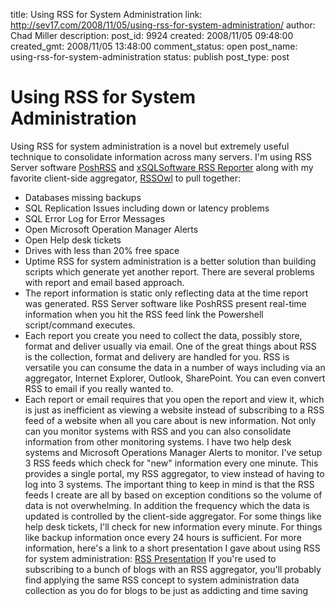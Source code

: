 title: Using RSS for System Administration
link: http://sev17.com/2008/11/05/using-rss-for-system-administration/
author: Chad Miller
description: 
post_id: 9924
created: 2008/11/05 09:48:00
created_gmt: 2008/11/05 13:48:00
comment_status: open
post_name: using-rss-for-system-administration
status: publish
post_type: post

# Using RSS for System Administration

Using RSS for system administration is a novel but extremely useful technique to consolidate information across many servers. I'm using RSS Server software [PoshRSS](http://www.codeplex.com/PoshRSS) and [xSQLSoftware RSS Reporter](http://www.xsqlsoftware.com/Product/Sql_Server_Rss_Reporter.aspx) along with my favorite client-side aggregator, [RSSOwl](http://www.rssowl.org) to pull together: 

  * Databases missing backups
  * SQL Replication Issues including down or latency problems
  * SQL Error Log for Error Messages
  * Open Microsoft Operation Manager Alerts
  * Open Help desk tickets
  * Drives with less than 20% free space
  * Uptime
RSS for system administration is a better solution than building scripts which generate yet another report. There are several problems with report and email based approach. 
  * The report information is static only reflecting data at the time report was generated. RSS Server software like PoshRSS present real-time information when you hit the RSS feed link the Powershell script/command executes.
  * Each report you create you need to collect the data, possibly store, format and deliver usually via email. One of the great things about RSS is the collection, format and delivery are handled for you. RSS is versatile you can consume the data in a number of ways including via an aggregator, Internet Explorer, Outlook, SharePoint. You can even convert RSS to email if you really wanted to.
  * Each report or email requires that you open the report and view it, which is just as inefficient as viewing a website instead of subscribing to a RSS feed of a website when all you care about is new information.
Not only can you monitor systems with RSS and you can also consolidate information from other monitoring systems. I have two help desk systems and Microsoft Operations Manager Alerts to monitor. I've setup 3 RSS feeds which check for "new" information every one minute. This provides a single portal, my RSS aggregator, to view instead of having to log into 3 systems. The important thing to keep in mind is that the RSS feeds I create are all by based on exception conditions so the volume of data is not overwhelming. In addition the frequency which the data is updated is controlled by the client-side aggregator. For some things like help desk tickets, I'll check for new information every minute. For things like backup information once every 24 hours is sufficient. For more information, here's a link to a short presentation I gave about using RSS for system administration: [RSS Presentation](/2008/10/tampa-bay-sql-user-group-presentation-oct-21-2008/) If you're used to subscribing to a bunch of blogs with an RSS aggregator, you'll probably find applying the same RSS concept to system administration data collection as you do for blogs to be just as addicting and time saving